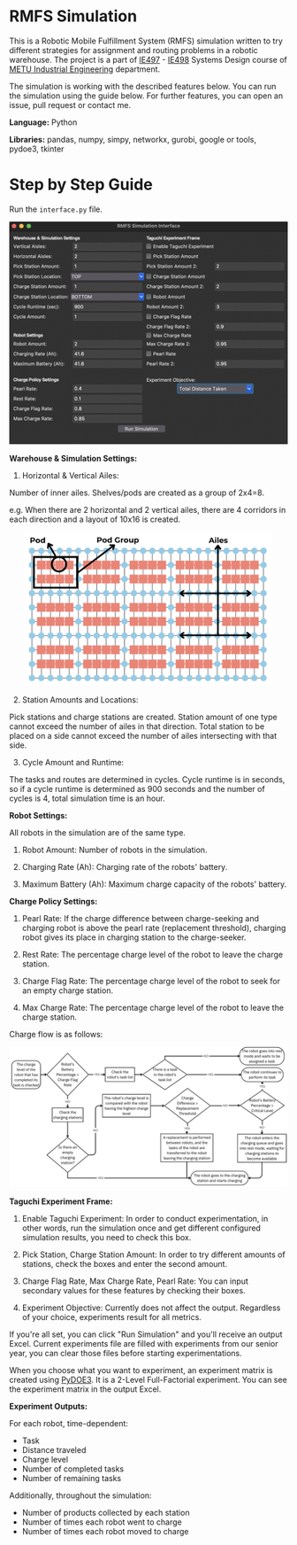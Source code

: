 # RMFS Simulation

This is a Robotic Mobile Fulfillment System (RMFS) simulation written to try different strategies for assignment and routing problems in a robotic warehouse. The project is a part of [IE497](https://catalog.metu.edu.tr/course.php?course_code=5680497) - [IE498](https://catalog.metu.edu.tr/course.php?course_code=5680498) Systems Design course of [METU Industrial Engineering](https://ie.metu.edu.tr) department.

The simulation is working with the described features below. You can run the simulation using the guide below. For further features, you can open an issue, pull request or contact me.

**Language:** Python

**Libraries:** pandas, numpy, simpy, networkx, gurobi, google or tools, pydoe3, tkinter

# Step by Step Guide

Run the `interface.py` file.

<div align="center">
<img src="Interface.png" width="600" alt="Interface">
</div>


**Warehouse & Simulation Settings:**

1. Horizontal & Vertical Ailes:

Number of inner ailes. Shelves/pods are created as a group of 2x4=8.

e.g. When there are 2 horizontal and 2 vertical ailes, there are 4 corridors in each direction and a layout of 10x16 is created.

<div align="center">
<img src="Warehouse.png" width="450" alt="Warehouse Layout">
</div>

2. Station Amounts and Locations:

Pick stations and charge stations are created. Station amount of one type cannot exceed the number of ailes in that direction.
Total station to be placed on a side cannot exceed the number of ailes intersecting with that side.

3. Cycle Amount and Runtime:

The tasks and routes are determined in cycles. Cycle runtime is in seconds, so if a cycle runtime is determined as 900 seconds and the number of cycles is 4, total simulation time is an hour.

**Robot Settings:**

All robots in the simulation are of the same type.

1. Robot Amount: Number of robots in the simulation.

2. Charging Rate (Ah): Charging rate of the robots' battery.

3. Maximum Battery (Ah): Maximum charge capacity of the robots' battery.

**Charge Policy Settings:**

1. Pearl Rate: If the charge difference between charge-seeking and charging robot is above the pearl rate (replacement threshold), charging robot gives its place in charging station to the charge-seeker.

2. Rest Rate: The percentage charge level of the robot to leave the charge station.

3. Charge Flag Rate: The percentage charge level of the robot to seek for an empty charge station.

4. Max Charge Rate: The percentage charge level of the robot to leave the charge station.

Charge flow is as follows:
<div align="center">
<img src="ChargeFlow.png" width="600" alt="Charge Flow">
</div>

**Taguchi Experiment Frame:**

1. Enable Taguchi Experiment: In order to conduct experimentation, in other words, run the simulation once and get different configured simulation results, you need to check this box.

2. Pick Station, Charge Station Amount: In order to try different amounts of stations, check the boxes and enter the second amount.

3. Charge Flag Rate, Max Charge Rate, Pearl Rate: You can input secondary values for these features by checking their boxes.

4. Experiment Objective: Currently does not affect the output. Regardless of your choice, experiments result for all metrics.

If you're all set, you can click "Run Simulation" and you'll receive an output Excel.
Current experiments file are filled with experiments from our senior year, you can clear those files before starting experimentations.

When you choose what you want to experiment, an experiment matrix is created using [PyDOE3](https://pydoe3.readthedocs.io/en/latest/). It is a 2-Level Full-Factorial experiment. You can see the experiment matrix in the output Excel.

**Experiment Outputs:**

For each robot, time-dependent:
- Task
- Distance traveled
- Charge level
- Number of completed tasks
- Number of remaining tasks

Additionally, throughout the simulation:
- Number of products collected by each station
- Number of times each robot went to charge
- Number of times each robot moved to charge